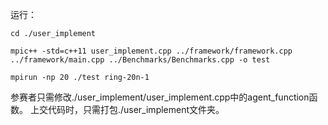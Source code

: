 
运行：
```
cd ./user_implement

mpic++ -std=c++11 user_implement.cpp ../framework/framework.cpp ../framework/main.cpp ../Benchmarks/Benchmarks.cpp -o test

mpirun -np 20 ./test ring-20n-1

```

参赛者只需修改./user_implement/user_implement.cpp中的agent_function函数。
上交代码时，只需打包./user_implement文件夹。